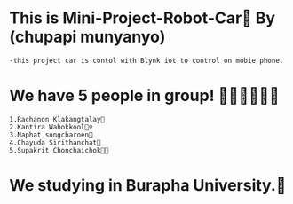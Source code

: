 # This is Mini-Project-Robot-Car🚖 By (chupapi munyanyo)
	-this project car is contol with Blynk iot to control on mobie phone.
# We have 5 people in group! 🧑👦👨👧👱‍♀️
	1.Rachanon Klakangtalay🧑
	2.Kantira Wahokkool👱‍♀️
	3.Naphat sungcharoen👦
	4.Chayuda Sirithanchat👧
	5.Supakrit Chonchaichok👨‍🦰
# We studying in Burapha University.🥇
